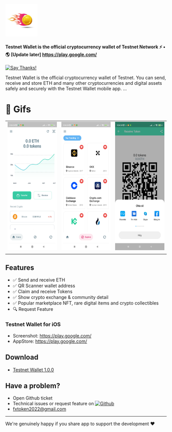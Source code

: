 
<img src="https://github.com/ThuyenPV/Testnet-Wallet/blob/main/screenshots/logo.png" alt="Screenshot" width="100" height="100"/>

#### Testnet Wallet is the official cryptocurrency wallet of Testnet Network ⚡️ • 🌎 [Update later] https://play.google.com/

[![Say Thanks!](https://img.shields.io/badge/Say%20Thanks-!-1EAEDB.svg)](https://ko-fi.com/zuyenz)

<p>Testnet Wallet is the official cryptocurrency wallet of Testnet. You can send, receive and store ETH and many other cryptocurrencies and digital assets safely and securely with the Testnet Wallet mobile app. ...</p>

# 🔅 Gifs

|                                                                                                                                                          |                                                                                                                                                          |                                                                                                                                                          |
| -------------------------------------------------------------------------------------------------------------------------------------------------------- | -------------------------------------------------------------------------------------------------------------------------------------------------------- | -------------------------------------------------------------------------------------------------------------------------------------------------------- |
| <img src="https://github.com/ThuyenPV/Testnet-Wallet/blob/main/screenshots/screenshot_1.jpg" height="400" alt="Screenshot"/> | <img src="https://github.com/ThuyenPV/Testnet-Wallet/blob/main/screenshots/screenshot_2.jpg" height="400" alt="Screenshot"/> | <img src="https://github.com/ThuyenPV/Testnet-Wallet/blob/main/screenshots/screenshot_3.jpg" height="400" alt="Screenshot"/> |
|                                                                                                                                                          |                                                                                                                                                          |                                                              

## Features

* ✅ Send and receive ETH
* ✅ QR Scanner wallet address
* ✅ Claim and receive Tokens
* ✅ Show crypto exchange & community detail 
* ✅ Popular marketplace NFT, rare digital items and crypto collectibles
* 🔍 Request Feature

### Testnet Wallet for iOS
- Screenshot: https://play.google.com/
- AppStore: https://play.google.com/

## Download
* [Testnet Wallet 1.0.0](https://play.google.com/)

## Have a problem?

- Open Github ticket
- Technical issues or request feature on [![Github](https://img.shields.io/bitbucket/issues/issues/0)](https://github.com/ThuyenPV/Testnet-Wallet/issues)
- fxtoken2022@gmail.com

---

We're genuinely happy if you share app to support the development ❤️